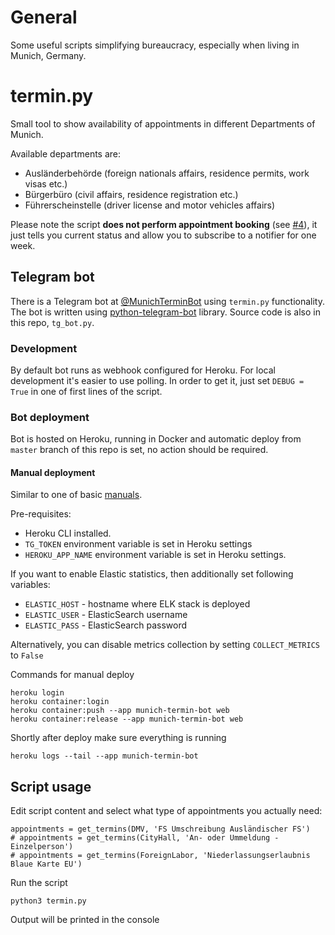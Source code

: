 # General
Some useful scripts simplifying bureaucracy, especially when living in Munich, Germany.

# termin.py
Small tool to show availability of appointments in different Departments of Munich.

Available departments are:
- Ausländerbehörde (foreign nationals affairs, residence permits, work visas etc.)
- Bürgerbüro (civil affairs, residence registration etc.)
- Führerscheinstelle (driver license and motor vehicles affairs)


Please note the script **does not perform appointment booking** (see [#4](https://github.com/okainov/munich-scripts/issues/4)), it just tells you current status and allow you to subscribe to a notifier for one week.

## Telegram bot

There is a Telegram bot at [@MunichTerminBot](https://t.me/MunichTerminBot) using `termin.py` functionality. The bot is written using [python-telegram-bot](https://github.com/python-telegram-bot/python-telegram-bot) library. Source code is also in this repo, `tg_bot.py`.

### Development

By default bot runs as webhook configured for Heroku. For local development it's easier to use polling. In order to get it, just set `DEBUG = True` in one of first lines of the script.

### Bot deployment

Bot is hosted on Heroku, running in Docker and automatic deploy from `master` branch of this repo is set, no action should be required.

#### Manual deployment

Similar to one of basic [manuals](https://medium.com/python4you/creating-telegram-bot-and-deploying-it-on-heroku-471de1d96554). 

Pre-requisites:
 
 - Heroku CLI installed.
 - `TG_TOKEN` environment variable is set in Heroku settings
 - `HEROKU_APP_NAME` environment variable is set in Heroku settings.

 If you want to enable Elastic statistics, then additionally set following variables:

 - `ELASTIC_HOST` - hostname where ELK stack is deployed
 - `ELASTIC_USER` - ElasticSearch username
 - `ELASTIC_PASS` - ElasticSearch password

 Alternatively, you can disable metrics collection by setting `COLLECT_METRICS` to `False`

Commands for manual deploy

    heroku login
    heroku container:login
    heroku container:push --app munich-termin-bot web
    heroku container:release --app munich-termin-bot web
    
Shortly after deploy make sure everything is running

    heroku logs --tail --app munich-termin-bot

## Script usage

Edit script content and select what type of appointments you actually need:

    appointments = get_termins(DMV, 'FS Umschreibung Ausländischer FS')
    # appointments = get_termins(CityHall, 'An- oder Ummeldung - Einzelperson')
    # appointments = get_termins(ForeignLabor, 'Niederlassungserlaubnis Blaue Karte EU')

Run the script

    python3 termin.py

Output will be printed in the console